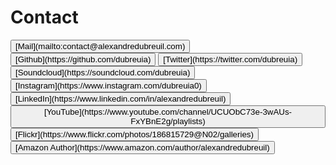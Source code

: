 # Contact

<p class="center">
<button class="icon icon-mail">[Mail](mailto:contact@alexandredubreuil.com)</button>
<button class="icon icon-github">[Github](https://github.com/dubreuia)</button>
<button class="icon icon-twitter">[Twitter](https://twitter.com/dubreuia)</button>
<button class="icon icon-soundcloud">[Soundcloud](https://soundcloud.com/dubreuia)</button>
<button class="icon icon-instagram">[Instagram](https://www.instagram.com/dubreuia0)</button>
<button class="icon icon-linkedin">[LinkedIn](https://www.linkedin.com/in/alexandredubreuil)</button>
<button class="icon icon-youtube">[YouTube](https://www.youtube.com/channel/UCUObC73e-3wAUs-FxYBnE2g/playlists)</button>
<button class="icon icon-flickr">[Flickr](https://www.flickr.com/photos/186815729@N02/galleries)</button>
<button class="icon icon-website">[Amazon Author](https://www.amazon.com/author/alexandredubreuil)</button>
</p>

